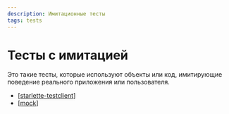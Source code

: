 ```yaml
---
description: Имитационные тесты
tags: tests
---
```

# Тесты с имитацией

Это такие тесты, которые используют объекты или код, имитирующие поведение реального приложения или пользователя.

- [[starlette-testclient]]
- [[mock]]

[//begin]: # "Autogenerated link references for markdown compatibility"
[starlette-testclient]: starlette-testclient "Starlette test client"
[mock]: mock "Mock-тесты"
[//end]: # "Autogenerated link references"